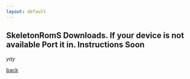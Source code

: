 ```yaml
---
layout: default
---
```


## SkeletonRomS Downloads. If your device is not available Port it in. Instructions Soon

_yay_

[back](./)
